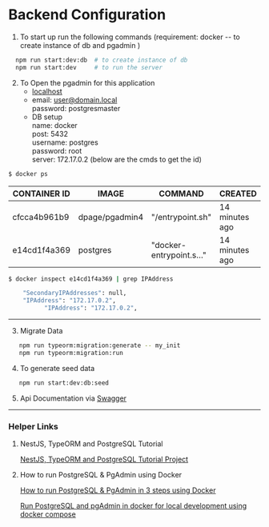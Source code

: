 # Backend Configuration

1. To start up run the following commands (requirement: docker -- to create instance of db and pgadmin )

```sh
  npm run start:dev:db  # to create instance of db
  npm run start:dev     # to run the server
```

2. To Open the pgadmin for this application
   - [localhost](http://localhost:82/browser/)
   - email: user@domain.local \
     password: postgresmaster
   - DB setup \
     name: docker \
     post: 5432 \
     username: postgres \
     password: root \
     server: 172.17.0.2 (below are the cmds to get the id)

```cmd
$ docker ps
```

| CONTAINER ID | IMAGE          | COMMAND                | CREATED        | STATUS        | PORTS                       | NAMES         |
| ------------ | -------------- | ---------------------- | -------------- | ------------- | --------------------------- | ------------- |
| cfcca4b961b9 | dpage/pgadmin4 | "/entrypoint.sh"       | 14 minutes ago | Up 14 minutes | 443/tcp, 0.0.0.0:82->80/tcp | contact_admin |
| e14cd1f4a369 | postgres       | "docker-entrypoint.s…" | 14 minutes ago | Up 14 minutes | 0.0.0.0:5432->5432/tcp      | contact_app   |

```cmd
$ docker inspect e14cd1f4a369 | grep IPAddress

    "SecondaryIPAddresses": null,
    "IPAddress": "172.17.0.2",
          "IPAddress": "172.17.0.2",
```

---

3. Migrate Data

```sh
   npm run typeorm:migration:generate -- my_init
   npm run typeorm:migration:run
```

4. To generate seed data
```sh
   npm run start:dev:db:seed 
```

5. Api Documentation via [Swagger](http://localhost:3000/api/)

---
### Helper Links

1. NestJS, TypeORM and PostgreSQL Tutorial

   [NestJS, TypeORM and PostgreSQL Tutorial Project](https://medium.com/@gausmann.simon/nestjs-typeorm-and-postgresql-full-example-development-and-project-setup-working-with-database-c1a2b1b11b8f)

2. How to run PostgreSQL & PgAdmin using Docker

   [How to run PostgreSQL & PgAdmin in 3 steps using Docker](https://migueldoctor.medium.com/how-to-run-postgresql-pgadmin-in-3-steps-using-docker-d6fe06e47ca1)

   [Run PostgreSQL and pgAdmin in docker for local development using docker compose](https://belowthemalt.com/2021/06/09/run-postgresql-and-pgadmin-in-docker-for-local-development-using-docker-compose/)

```
